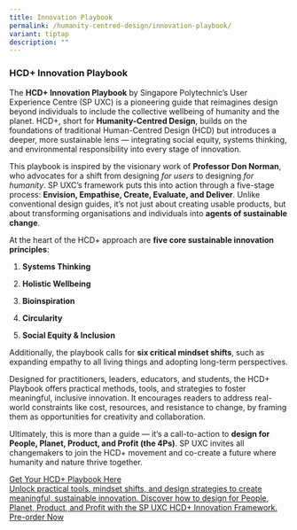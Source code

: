 ```yaml
---
title: Innovation Playbook
permalink: /humanity-centred-design/innovation-playbook/
variant: tiptap
description: ""
---
```

<h3><strong>HCD+ Innovation Playbook</strong></h3>
<p>The <strong>HCD+ Innovation Playbook</strong> by Singapore Polytechnic’s
User Experience Centre (SP UXC) is a pioneering guide that reimagines design
beyond individuals to include the collective wellbeing of humanity and
the planet. HCD+, short for <strong>Humanity-Centred Design</strong>, builds
on the foundations of traditional Human-Centred Design (HCD) but introduces
a deeper, more sustainable lens — integrating social equity, systems thinking,
and environmental responsibility into every stage of innovation.</p>
<p>This playbook is inspired by the visionary work of <strong>Professor Don Norman</strong>,
who advocates for a shift from designing <em>for users</em> to designing <em>for humanity</em>.
SP UXC’s framework puts this into action through a five-stage process: <strong>Envision, Empathise, Create, Evaluate, and Deliver</strong>.
Unlike conventional design guides, it’s not just about creating usable
products, but about transforming organisations and individuals into <strong>agents of sustainable change</strong>.</p>
<p>At the heart of the HCD+ approach are <strong>five core sustainable innovation principles</strong>:</p>
<ol data-tight="true" class="tight">
<li>
<p><strong>Systems Thinking</strong>
</p>
</li>
<li>
<p><strong>Holistic Wellbeing</strong>
</p>
</li>
<li>
<p><strong>Bioinspiration</strong>
</p>
</li>
<li>
<p><strong>Circularity</strong>
</p>
</li>
<li>
<p><strong>Social Equity &amp; Inclusion</strong>
</p>
</li>
</ol>
<p>Additionally, the playbook calls for <strong>six critical mindset shifts</strong>,
such as expanding empathy to all living things and adopting long-term perspectives.</p>
<p>Designed for practitioners, leaders, educators, and students, the HCD+
Playbook offers practical methods, tools, and strategies to foster meaningful,
inclusive innovation. It encourages readers to address real-world constraints
like cost, resources, and resistance to change, by framing them as opportunities
for creativity and collaboration.</p>
<p>Ultimately, this is more than a guide — it’s a call-to-action to <strong>design for People, Planet, Product, and Profit (the 4Ps)</strong>.
SP UXC invites all changemakers to join the HCD+ movement and co-create
a future where humanity and nature thrive together.</p>
<div class="isomer-card-grid"><a rel="noopener noreferrer nofollow" href="https://www.dnda25ticketing.com.sg" class="isomer-card"><div class="isomer-card-body"><div class="isomer-card-title">Get Your HCD+ Playbook Here</div><div class="isomer-card-description">Unlock practical tools, mindset shifts, and design strategies to create meaningful, sustainable innovation. Discover how to design for People, Planet, Product, and Profit with the SP UXC HCD+ Innovation Framework.</div><div class="isomer-card-link">Pre-order Now</div></div></a>
</div>
<p></p>